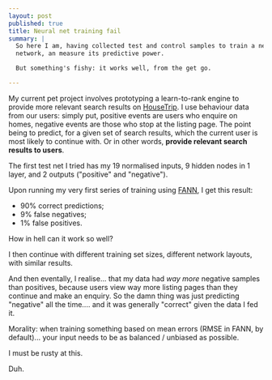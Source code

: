 ```yaml
---
layout: post
published: true
title: Neural net training fail
summary: |
  So here I am, having collected test and control samples to train a neural
  network, an measure its predictive power.

  But something's fishy: it works well, from the get go.

---
```


My current pet project involves prototyping a learn-to-rank engine to provide
more relevant search results on [HouseTrip](http://www.housetrip.com). I use
behaviour data from our users: simply put, positive events are users who enquire
on homes, negative events are those who stop at the listing page.  The point
being to predict, for a given set of search results, which the current user is
most likely to continue with. Or in other words, **provide relevant search
results to users**.

The first test net I tried has my 19 normalised inputs, 9 hidden nodes in 1
layer, and 2 outputs ("positive" and "negative").

Upon running my very first series of training using
[FANN](http://leenissen.dk/fann), I get this result:

- 90% correct predictions;
- 9% false negatives;
- 1% false positives.

How in hell can it work so well?

I then continue with different training set sizes, different network layouts,
with similar results.

And then eventally, I realise... that my data had _way more_ negative samples
than positives, because users view way more listing pages than
they continue and make an enquiry. So the damn thing was just predicting
"negative" all the time.... and it was generally "correct" given the data I fed
it.

Morality: when training something based on mean errors (RMSE in FANN, by
default)... your input needs to be as balanced / unbiased as possible.

I must be rusty at this.

Duh.

